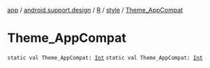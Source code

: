 [app](../../../index.md) / [android.support.design](../../index.md) / [R](../index.md) / [style](index.md) / [Theme_AppCompat](./-theme_-app-compat.md)

# Theme_AppCompat

`static val Theme_AppCompat: `[`Int`](https://kotlinlang.org/api/latest/jvm/stdlib/kotlin/-int/index.html)
`static val Theme_AppCompat: `[`Int`](https://kotlinlang.org/api/latest/jvm/stdlib/kotlin/-int/index.html)